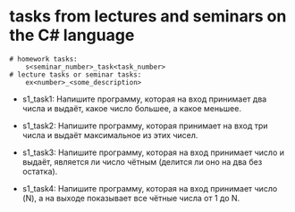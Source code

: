 
# tasks from lectures and seminars on the C# language
    # homework tasks:
        s<seminar_number>_task<task_number>
    # lecture tasks or seminar tasks:
        ex<number>_<some_description>
* s1_task1:
    Напишите программу, которая на вход принимает два числа и выдаёт, какое число большее, а какое меньшее.

* s1_task2:
    Напишите программу, которая принимает на вход три числа и выдаёт максимальное из этих чисел.

* s1_task3:
    Напишите программу, которая на вход принимает число и выдаёт, является ли число чётным (делится ли оно на два без остатка).
* s1_task4:
    Напишите программу, которая на вход принимает число (N), а на выходе показывает все чётные числа от 1 до N.